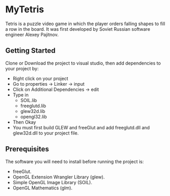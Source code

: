 # MyTetris
Tetris is a puzzle video game in which the player orders falling shapes to fill a row in the board. It was first developed by Soviet Russian software engineer Alexey Pajitnov.

## Getting Started
Clone or Download the project to visual studio, then add dependencies to your project by:
  * Right click on your project
  * Go to properties -> Linker -> input
  * Click on Additional Dependencies -> edit
  * Type in 
    * SOIL.lib
    * freeglutd.lib
    * glew32d.lib
    * opengl32.lib
  * Then Okay
* You must first build GLEW and freeGlut and add freeglutd.dll and glew32d.dll to your project file.

## Prerequisites
The software you will need to install before running the project is:
  * freeGlut.
  * OpenGL Extension Wrangler Library (glew).
  * Simple OpenGL Image Library (SOIL).
  * OpenGL Mathematics (glm).
  
  
